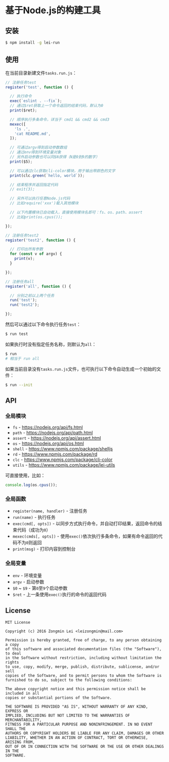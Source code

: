 # 基于Node.js的构建工具


## 安装

```bash
$ npm install -g lei-run
```


## 使用

在当前目录新建文件`tasks.run.js`：

```javascript
// 注册任务test
register('test', function () {

  // 执行命令
  exec(`eslint . --fix`);
  // 通过$ret获取上一个命令返回的结束代码，默认为0
  print($ret);

  // 顺序执行多条命令，详当于 cmd1 && cmd2 && cmd3
  mexec([
    'ls .',
    'cat README.md',
  ]);

  // 可通过argv得到启动参数数组
  // 通过env得到环境变量对象
  // 另外启动参数也可以同$N获得（N是0到9的数字）
  print($5);

  // 可以通过clc获取cli-color模块，用于输出带颜色的文字
  print(clc.green(`hello, world`));

  // 结束程序并返回指定代码
  // exit(3);

  // 另外可以执行任意Node.js代码
  // 比如require('xxx')载入其他模块

  // 以下内置模块已自动载入，直接使用模块名即可：fs、os、path、assert
  // 比如print(os.cpus());

});

// 注册任务test2
register('test2', function () {

  // 打印出所有参数
  for (const v of argv) {
    print(v);
  }

});

// 注册任务all
register('all', function () {

  // 分别之前以上两个任务
  run('test');
  run('test2');

});
```

然后可以通过以下命令执行任务`test`：

```bash
$ run test
```

如果执行时没有指定任务名称，则默认为`all`：

```bash
$ run
# 相当于 run all
```

如果当前目录没有`tasks.run.js`文件，也可执行以下命令自动生成一个初始的文件：

```bash
$ run --init
```

## API

### 全局模块

+ `fs` - https://nodejs.org/api/fs.html
+ `path` - https://nodejs.org/api/path.html
+ `assert` - https://nodejs.org/api/assert.html
+ `os` - https://nodejs.org/api/os.html
+ `shell` - https://www.npmjs.com/package/shelljs
+ `rd` - https://www.npmjs.com/package/rd
+ `clc` - https://www.npmjs.com/package/cli-color
+ `utils` - https://www.npmjs.com/package/lei-utils

可直接使用，比如：

```javascript
console.log(os.cpus());
```

### 全局函数

+ `register(name, handler)` - 注册任务
+ `run(name)` - 执行任务
+ `exec(cmd[, opts])` - 以同步方式执行命令，并自动打印结果，返回命令的结束代码（成功为`0`）
+ `mexec(cmds[, opts])` - 使用`exec()`依次执行多条命令，如果有命令返回的代码不为`0`则返回
+ `print(msg)` - 打印内容到控制台

### 全局变量

+ `env` - 环境变量
+ `argv` - 启动参数
+ `$0` ~ `$9` - 第`0`至`9`个启动参数
+ `$ret` - 上一条使用`exec()`执行的命令的返回代码


## License

```
MIT License

Copyright (c) 2016 Zongmin Lei <leizongmin@mail.com>

Permission is hereby granted, free of charge, to any person obtaining a copy
of this software and associated documentation files (the "Software"), to deal
in the Software without restriction, including without limitation the rights
to use, copy, modify, merge, publish, distribute, sublicense, and/or sell
copies of the Software, and to permit persons to whom the Software is
furnished to do so, subject to the following conditions:

The above copyright notice and this permission notice shall be included in all
copies or substantial portions of the Software.

THE SOFTWARE IS PROVIDED "AS IS", WITHOUT WARRANTY OF ANY KIND, EXPRESS OR
IMPLIED, INCLUDING BUT NOT LIMITED TO THE WARRANTIES OF MERCHANTABILITY,
FITNESS FOR A PARTICULAR PURPOSE AND NONINFRINGEMENT. IN NO EVENT SHALL THE
AUTHORS OR COPYRIGHT HOLDERS BE LIABLE FOR ANY CLAIM, DAMAGES OR OTHER
LIABILITY, WHETHER IN AN ACTION OF CONTRACT, TORT OR OTHERWISE, ARISING FROM,
OUT OF OR IN CONNECTION WITH THE SOFTWARE OR THE USE OR OTHER DEALINGS IN THE
SOFTWARE.
```
